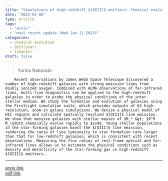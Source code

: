 ```yaml
---
title: "Simulations of high-redshift $[OIII]$ emitters: Chemical evolution and multi-line diagnostics"
date: "2023-01-06"
type: article
tags: 
  - "arxiv"
  - "most recent update (Wed Jan 11 2023)"
categories:
  - chemical evolution
  - 2023(year)
  - 1(month)
draft: false
---
```


> Yurina Nakazato

        Recent observations by James Webb Space Telescope discovered a number of high-redshift galaxies with strong emission lines from doubly ionized oxygen. Combined with ALMA observations of far-infrared lines, multi-line diagnostics can be applied to the high-redshift galaxies in order to probe the physical conditions of the inter-stellar medium. We study the formation and evolution of galaxies using the FirstLight simulation suite, which provides outputs of 62 high-resolution, zoom-in galaxy simulations. We devise a physical model of HII regions and calculate spatially resolved $[OIII]$ line emission. We show that massive galaxies with stellar masses of $M_* &gt; 10^9 M_\odot$ chemically evolve rapidly to $z=9$. Young stellar populations in the star-forming galaxies boost the $[OIII]$ line emission, rendering the ratio of line luminosity to star formation rate larger than that for low-redshift galaxies, which is consistent with recent observations. Measuring the flux ratios of rest-frame optical and far-infrared lines allows us to estimate the physical conditions such as density and metallicity of the star-forming gas in high-redshift $[OIII]$ emitters.

---

[arxiv link](https://arxiv.org/abs/2301.02416)  
[pdf link](https://arxiv.org/pdf/2301.02416)
